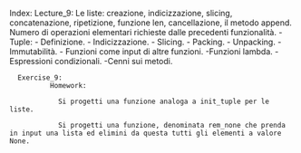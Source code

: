 Index:
       Lecture_9:
       Le liste: creazione, indicizzazione, slicing, concatenazione, ripetizione, funzione len, cancellazione, il metodo append. Numero di operazioni elementari richieste dalle precedenti funzionalità.
                - Tuple: 
                        - Definizione.
                        - Indicizzazione. 
                        - Slicing. 
                        - Packing. 
                        - Unpacking.
                        - Immutabilità.
                - Funzioni come input di altre funzioni. 
                -Funzioni lambda. 
                -Espressioni condizionali. 
                -Cenni sui metodi.

      Exercise_9:
              Homework:
              
                Si progetti una funzione analoga a init_tuple per le liste.
                
                Si progetti una funzione, denominata rem_none che prenda in input una lista ed elimini da questa tutti gli elementi a valore None.

